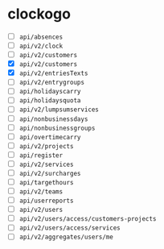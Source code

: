 # clockogo

- [ ] `api/absences`
- [ ] `api/v2/clock`
- [ ] `api/v2/customers`
- [x] `api/v2/customers`
- [x] `api/v2/entriesTexts`
- [ ] `api/v2/entrygroups`
- [ ] `api/holidayscarry`
- [ ] `api/holidaysquota`
- [ ] `api/v2/lumpsumservices`
- [ ] `api/nonbusinessdays`
- [ ] `api/nonbusinessgroups`
- [ ] `api/overtimecarry`
- [ ] `api/v2/projects`
- [ ] `api/register`
- [ ] `api/v2/services`
- [ ] `api/v2/surcharges`
- [ ] `api/targethours`
- [ ] `api/v2/teams`
- [ ] `api/userreports`
- [ ] `api/v2/users`
- [ ] `api/v2/users/access/customers-projects`
- [ ] `api/v2/users/access/services`
- [ ] `api/v2/aggregates/users/me`